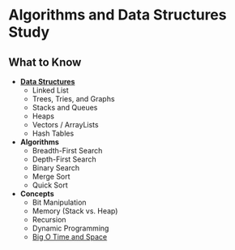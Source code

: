 # Algorithms and Data Structures Study

## What to Know

+ [**Data Structures**](./data_structures/README.md)
    + Linked List
    + Trees, Tries, and Graphs
    + Stacks and Queues
    + Heaps
    + Vectors / ArrayLists
    + Hash Tables
+ **Algorithms**
    + Breadth-First Search
    + Depth-First Search
    + Binary Search
    + Merge Sort
    + Quick Sort
+ **Concepts**
    + Bit Manipulation
    + Memory (Stack vs. Heap)
    + Recursion
    + Dynamic Programming
    + [Big O Time and Space](./big_o/README.md)
